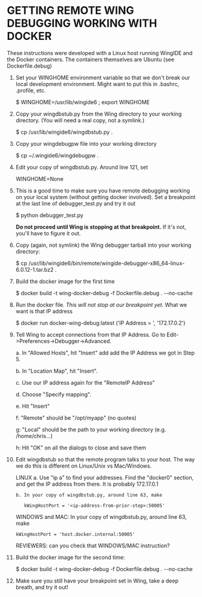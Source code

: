 # GETTING REMOTE WING DEBUGGING WORKING WITH DOCKER

These instructions were developed with a Linux host running WingIDE and the
Docker containers.  The containers themselves are Ubuntu (see Dockerfile.debug)

1. Set your WINGHOME environment variable so that we don't break our local
   development environment.  Might want to put this in .bashrc, .profile, etc.

    $ WINGHOME=/usr/lib/wingide6 ; export WINGHOME

2. Copy your wingdbstub.py from the Wing directory to your working directory.
   (You will need a real copy, not a symlink.)

    $ cp /usr/lib/wingide6/wingdbstub.py .

3. Copy your wingdebugpw file into your working directory

    $ cp ~/.wingide6/wingdebugpw .

3. Edit your copy of wingdbstub.py.  Around line 121, set

    WINGHOME=None

4. This is a good time to make sure you have remote debugging working on your
   local system (without getting docker involved).  Set a breakpoint at the
   last line of debugger_test.py and try it out

    $ python debugger_test.py

   **Do not proceed until Wing is stopping at that breakpoint.**  If it's not,
   you'll have to figure it out.

3. Copy (again, not symlink) the Wing debugger tarball into your working
   directory:

    $ cp /usr/lib/wingide6/bin/remote/wingide-debugger-x86_64-linux-6.0.12-1.tar.bz2 .

4. Build the docker image for the first time

    $ docker build -t wing-docker-debug -f Dockerfile.debug . --no-cache

5. Run the docker file.  *This will not stop at our breakpoint yet.*   What we
   want is that IP address

    $ docker run docker-wing-debug:latest
    ('IP Address = ', '172.17.0.2')

6. Tell Wing to accept connections from that IP Address.  Go to
   Edit->Preferences->Debugger->Advanced.

   a. In "Allowed Hosts", hit "Insert" add add the IP Address we got in Step 5.

   b. In "Location Map", hit "Insert".

   c. Use our IP address again for the "RemoteIP Address"

   d. Choose "Specify mapping".

   e. Hit "Insert"

   f: "Remote" should be "/opt/myapp" (no quotes)

   g: "Local" should be the path to your working directory (e.g. /home/chris...)

   h: Hit "OK" on all the dialogs to close and save them

7. Edit wingdbstub so that the remote program talks to your host.   The way we
   do this is different on Linux/Unix vs Mac/Windows.

   LINUX
       a. Use "ip a" to find your addresses.  Find the "docker0" section, and
          get the IP address from there.  It is probably 172.17.0.1

       b. In your copy of wingdbstub.py, around line 63, make

          kWingHostPort = '<ip-address-from-prior-step>:50005'

   WINDOWS and MAC: In your copy of wingdbstub.py, around line 63, make

       kWingHostPort = 'host.docker.internal:50005'

   REVIEWERS:  can you check that WINDOWS/MAC instruction?

8. Build the docker image for the second time:

    $ docker build -t wing-docker-debug -f Dockerfile.debug . --no-cache

9. Make sure you still have your breakpoint set in Wing, take a deep breath,
   and try it out!

